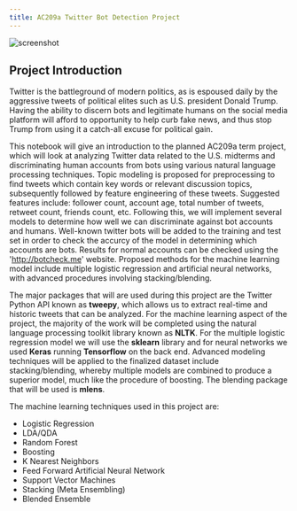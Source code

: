 ```yaml
---
title: AC209a Twitter Bot Detection Project
---
```


![screenshot]()

## Project Introduction

Twitter is the battleground of modern politics, as is espoused daily by the aggressive tweets of political elites such as U.S. president Donald Trump. Having the ability to discern bots and legitimate humans on the social media platform will afford to opportunity to help curb fake news, and thus stop Trump from using it a catch-all excuse for political gain.

This notebook will give an introduction to the planned AC209a term project, which will look at analyzing Twitter data related to the U.S. midterms and discriminating human accounts from bots using various natural language processing techniques. Topic modeling is proposed for preprocessing to find tweets which contain key words or relevant discussion topics, subsequently followed by feature engineering of these tweets. Suggested features include: follower count, account age, total number of tweets, retweet count, friends count, etc. Following this, we will implement several models to determine how well we can discriminate against bot accounts and humans. Well-known twitter bots will be added to the training and test set in order to check the accurcy of the model in determining which accounts are bots. Results for normal accounts can be checked using the 'http://botcheck.me' website. Proposed methods for the machine learning model include multiple logistic regression and artificial neural networks, with advanced procedures involving stacking/blending.

The major packages that will are used during this project are the Twitter Python API known as **tweepy**, which allows us to extract real-time and historic tweets that can be analyzed. For the machine learning aspect of the project, the majority of the work will be completed using the natural language processing toolkit library known as **NLTK**. For the multiple logistic regression model we will use the **sklearn** library and for neural networks we used **Keras** running **Tensorflow** on the back end. Advanced modeling techniques will be applied to the finalized dataset include stacking/blending, whereby multiple models are combined to produce a superior model, much like the procedure of boosting. The blending package that will be used is **mlens**.

The machine learning techniques used in this project are:

- Logistic Regression
- LDA/QDA
- Random Forest
- Boosting
- K Nearest Neighbors
- Feed Forward Artificial Neural Network
- Support Vector Machines
- Stacking (Meta Ensembling)
- Blended Ensemble